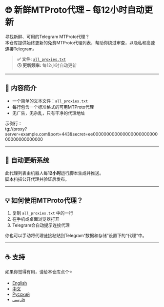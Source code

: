 # 🌐 新鲜MTProto代理 – 每12小时自动更新

寻找新鲜、可用的Telegram MTProto代理？  
本仓库提供始终更新的免费MTProto代理列表，帮助你绕过审查，以隐私和高速连接Telegram。

> **✅ 文件:** [`all_proxies.txt`](https://raw.githubusercontent.com/SoliSpirit/mtproto/master/all_proxies.txt)  
> **🕒 更新频率:** 每12小时自动更新

---

## 📄 内容简介

- 一个简单的文本文件：`all_proxies.txt`  
- 每行包含一个标准格式的可用MTProto代理  
- 无广告，无杂乱，只有干净的代理地址

示例行：  
tg://proxy?server=example.com&port=443&secret=ee00000000000000000000000000000000000000

---

## 🔄 自动更新系统

此代理列表由机器人每**12小时**运行脚本生成并推送。  
脚本扫描公开代理并验证后发布。

---

## 💡 如何使用MTProto代理？

1. 复制 `all_proxies.txt` 中的一行  
2. 在手机或桌面浏览器打开  
3. Telegram会自动提示连接代理

你也可以手动将代理链接粘贴到Telegram“数据和存储”设置下的“代理”中。

---

## ☕ 支持

如果你觉得有用，请给本仓库点个⭐️  

- [English](README.md) 
- [中文](README_CN.md)
- [Русский](README_RU.md)
- [فارسی](README_FA.md)
